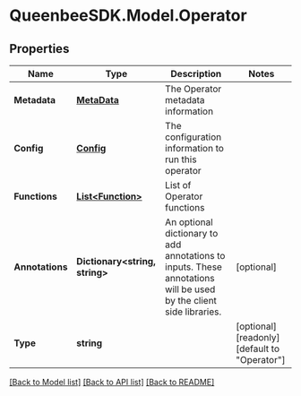 
# QueenbeeSDK.Model.Operator

## Properties

Name | Type | Description | Notes
------------ | ------------- | ------------- | -------------
**Metadata** | [**MetaData**](MetaData.md) | The Operator metadata information | 
**Config** | [**Config**](Config.md) | The configuration information to run this operator | 
**Functions** | [**List&lt;Function&gt;**](Function.md) | List of Operator functions | 
**Annotations** | **Dictionary&lt;string, string&gt;** | An optional dictionary to add annotations to inputs. These annotations will be used by the client side libraries. | [optional] 
**Type** | **string** |  | [optional] [readonly] [default to "Operator"]

[[Back to Model list]](../README.md#documentation-for-models)
[[Back to API list]](../README.md#documentation-for-api-endpoints)
[[Back to README]](../README.md)

